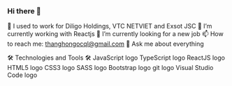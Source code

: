 ### Hi there 👋

📅 I used to work for Diligo Holdings, VTC NETVIET and Exsot JSC
🌱 I’m currently working with Reactjs
🔭 I’m currently looking for a new job
📫 How to reach me: thanghongocql@gmail.com
💬 Ask me about everything

🛠 Technologies and Tools 🛠
JavaScript logo   TypeScript logo   ReactJS logo   HTML5 logo   CSS3 logo   SASS logo   Bootstrap logo   git logo   Visual Studio Code logo
